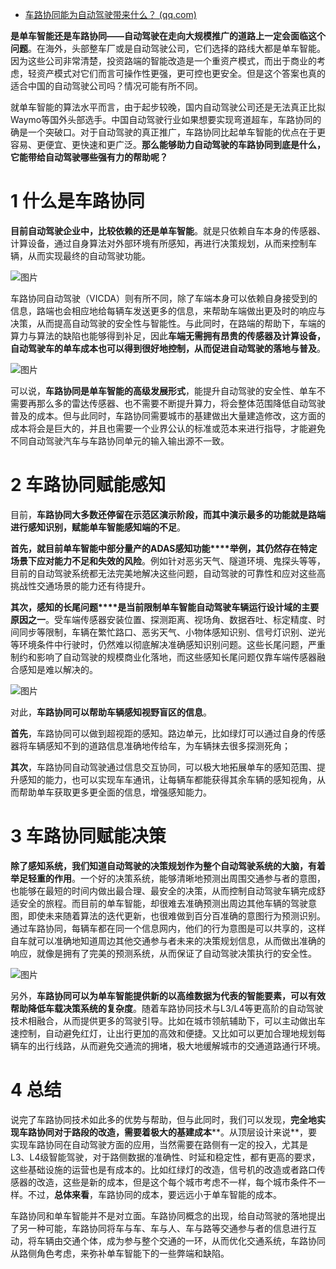 - [车路协同能为自动驾驶带来什么？ (qq.com)](https://mp.weixin.qq.com/s/F6_46u0fov3nzhXuiNN4Tw)

**是单车智能还是车路协同——自动驾驶在走向大规模推广的道路上一定会面临这个问题**。在海外，头部整车厂或是自动驾驶公司，它们选择的路线大都是单车智能。因为这些公司非常清楚，投资路端的智能改造是一个重资产模式，而出于商业的考虑，轻资产模式对它们而言可操作性更强，更可控也更安全。但是这个答案也真的适合中国的自动驾驶公司吗？情况可能有所不同。

就单车智能的算法水平而言，由于起步较晚，国内自动驾驶公司还是无法真正比拟Waymo等国外头部选手。中国自动驾驶行业如果想要实现弯道超车，车路协同的确是一个突破口。对于自动驾驶的真正推广，车路协同比起单车智能的优点在于更容易、更便宜、更快速和更广泛。**那么能够助力自动驾驶的车路协同到底是什么，它能带给自动驾驶哪些强有力的帮助呢？**

# 1 **什么是车路协同**

**目前自动驾驶企业中，比较依赖的还是单车智能**。就是只依赖自车本身的传感器、计算设备，通过自身算法对外部环境有所感知，再进行决策规划，从而来控制车辆，从而实现最终的自动驾驶功能。

![图片](https://mmbiz.qpic.cn/mmbiz_png/InRzPPAWvxUibLiaxSSWmnO6u7kjrao2ARfNKPQEhwvrrRjmhicj2vDOmefLoacT09R5ZT42icsdNK78BeianhgdicrA/640?wx_fmt=png&wxfrom=5&wx_lazy=1&wx_co=1)

车路协同自动驾驶（VICDA）则有所不同，除了车端本身可以依赖自身接受到的信息，路端也会相应地给每辆车发送更多的信息，来帮助车端做出更及时的响应与决策，从而提高自动驾驶的安全性与智能性。与此同时，在路端的帮助下，车端的算力与算法的缺陷也能够得到补足，因此**车端无需拥有昂贵的传感器及计算设备，自动驾驶车的单车成本也可以得到很好地控制，从而促进自动驾驶的落地与普及**。

![图片](https://mmbiz.qpic.cn/mmbiz_png/InRzPPAWvxUibLiaxSSWmnO6u7kjrao2ARq1FwzAcXwBPPayghCxrupNOp6e4qyeXhD8QR2G1vXwz5LOeNdjCEcw/640?wx_fmt=png&wxfrom=5&wx_lazy=1&wx_co=1)

可以说，**车路协同是单车智能的高级发展形式**，能提升自动驾驶的安全性、单车不需要再那么多的雷达传感器、也不需要不断提升算力，将会整体范围降低自动驾驶普及的成本。但与此同时，车路协同需要城市的基建做出大量建造修改，这方面的成本将会是巨大的，并且也需要一个业界公认的标准或范本来进行指导，才能避免不同自动驾驶汽车与车路协同单元的输入输出源不一致。

# 2 **车路协同赋能感知**

目前，**车路协同大多数还停留在示范区演示阶段，而其中演示最多的功能就是路端进行感知识别，赋能单车智能感知端的不足**。

**首先，就目前单车智能中部分量产的ADAS感知功能****举例，其仍然存在特定场景下应对能力不足和失效的风险**。例如针对恶劣天气、隧道环境、鬼探头等等，目前的自动驾驶系统都无法完美地解决这些问题，自动驾驶的可靠性和应对这些高挑战性交通场景的能力还有待提升。

**其次，感知的长尾问题****是当前限制单车智能自动驾驶车辆运行设计域的主要原因之一**。受车端传感器安装位置、探测距离、视场角、数据吞吐、标定精度、时间同步等限制，车辆在繁忙路口、恶劣天气、小物体感知识别、信号灯识别、逆光等环境条件中行驶时，仍然难以彻底解决准确感知识别问题。这些长尾问题，严重制约和影响了自动驾驶的规模商业化落地，而这些感知长尾问题仅靠车端传感器融合感知是难以解决的。

![图片](https://mmbiz.qpic.cn/mmbiz_png/InRzPPAWvxUibLiaxSSWmnO6u7kjrao2ARo2y1CeMeibibTnarGRpf9XGVm1ntbSmznvpz6mqSP8ydPNVeOllBv6NQ/640?wx_fmt=png&wxfrom=5&wx_lazy=1&wx_co=1)

对此，**车路协同可以帮助车辆感知视野盲区的信息**。

**首先**，车路协同可以做到超视距的感知。路边单元，比如绿灯可以通过自身的传感器将车辆感知不到的道路信息准确地传给车，为车辆抹去很多探测死角；

**其次**，车路协同自动驾驶通过信息交互协同，可以极大地拓展单车的感知范围、提升感知的能力，也可以实现车车通讯，让每辆车都能获得其余车辆的感知视角，从而帮助单车获取更多更全面的信息，增强感知能力。

# 3 **车路协同赋能决策**

**除了感知系统，我们知道自动驾驶的决策规划作为整个自动驾驶系统的大脑，有着举足轻重的作用**。一个好的决策系统，能够清晰地预测出周围交通参与者的意图，也能够在最短的时间内做出最合理、最安全的决策，从而控制自动驾驶车辆完成舒适安全的旅程。而目前的单车智能，却很难去准确预测出周边其他车辆的驾驶意图，即使未来随着算法的迭代更新，也很难做到百分百准确的意图行为预测识别。通过车路协同，每辆车都在同一个信息网内，他们的行为意图是可以共享的，这样自车就可以准确地知道周边其他交通参与者未来的决策规划信息，从而做出准确的响应，就像是拥有了完美的预测系统，从而保证了自动驾驶决策执行的安全性。

![图片](https://mmbiz.qpic.cn/mmbiz_png/InRzPPAWvxUibLiaxSSWmnO6u7kjrao2ARhWLjvMpCtiaibuiblnXGKSGD7kJGoBX8VaUymp6YYj6muD8osOzBiaxYaQ/640?wx_fmt=png&wxfrom=5&wx_lazy=1&wx_co=1)

另外，**车路协同可以为单车智能提供新的以高维数据为代表的智能要素，可以有效帮助降低车载决策系统的复杂度**。随着车路协同技术与L3/L4等更高阶的自动驾驶技术相融合，从而提供更多的驾驶引导。比如在城市领航辅助下，可以主动做出车速控制，自动避免红灯，让出行更加的高效和便捷。又比如可以更加合理地规划每辆车的出行线路，从而避免交通流的拥堵，极大地缓解城市的交通道路通行环境。

# 4 **总结**

说完了车路协同技术如此多的优势与帮助，但与此同时，我们可以发现，**完全地实现车路协同对于路段的改造，需要着极大的基建成本****。从顶层设计来说**，要实现车路协同在自动驾驶方面的应用，当然需要在路侧有一定的投入，尤其是L3、L4级智能驾驶，对于路侧数据的准确性、时延和稳定性，都有更高的要求，这些基础设施的运营也是有成本的。比如红绿灯的改造，信号机的改造或者路口传感器的改造，这些是新的成本，但是这个每个城市考虑不一样，每个城市条件不一样。不过，**总体来看**，车路协同的成本，要远远小于单车智能的成本。

车路协同和单车智能并不是对立面。车路协同概念的出现，给自动驾驶的落地提出了另一种可能，车路协同将车与车、车与人、车与路等交通参与者的信息进行互动，将车辆由交通个体，成为参与整个交通的一环，从而优化交通系统，车路协同从路侧角色考虑，来弥补单车智能下的一些弊端和缺陷。